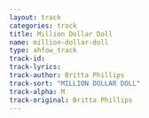 ```yaml
---
layout: track
categories: track
title: Million Dollar Doll
name: million-dollar-doll
type: ahfow_track
track-id: 
track-lyrics: 
track-author: Britta Phillips
track-sort: "MILLION DOLLAR DOLL"
track-alpha: M
track-original: Britta Phillips
---
```

